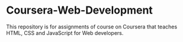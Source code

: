 # Coursera-Web-Development
This repository is for assignments of course on Coursera that teaches HTML, CSS and JavaScript for Web developers.
